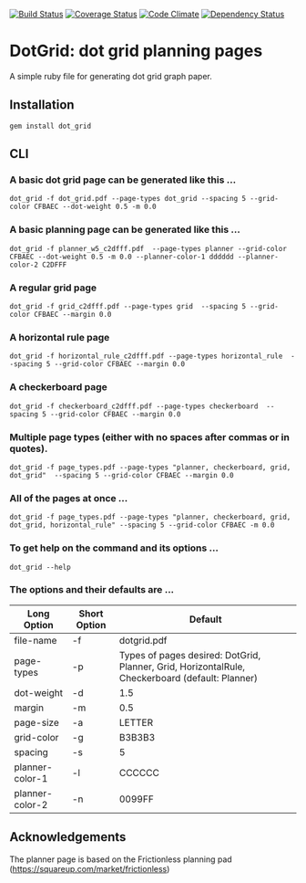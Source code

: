 [![Build Status](https://travis-ci.org/slabounty/dot_grid.svg?branch=master)](https://travis-ci.org/slabounty/dot_grid)
[![Coverage Status](https://coveralls.io/repos/slabounty/dot_grid/badge.png?branch=master)](https://coveralls.io/r/slabounty/dot_grid?branch=master)
[![Code Climate](https://codeclimate.com/github/slabounty/dot_grid.png)](https://codeclimate.com/github/slabounty/dot_grid)
[![Dependency Status](https://gemnasium.com/slabounty/dot_grid.svg)](https://gemnasium.com/slabounty/dot_grid)

# DotGrid: dot grid planning pages

A simple ruby file for generating dot grid graph paper.


## Installation
    gem install dot_grid

## CLI

### A basic dot grid page can be generated like this ...
    dot_grid -f dot_grid.pdf --page-types dot_grid --spacing 5 --grid-color CFBAEC --dot-weight 0.5 -m 0.0

### A basic planning page can be generated like this ...
    dot_grid -f planner_w5_c2dfff.pdf  --page-types planner --grid-color CFBAEC --dot-weight 0.5 -m 0.0 --planner-color-1 dddddd --planner-color-2 C2DFFF

### A regular grid page
    dot_grid -f grid_c2dfff.pdf --page-types grid  --spacing 5 --grid-color CFBAEC --margin 0.0

### A horizontal rule page
    dot_grid -f horizontal_rule_c2dfff.pdf --page-types horizontal_rule  --spacing 5 --grid-color CFBAEC --margin 0.0

### A checkerboard page
    dot_grid -f checkerboard_c2dfff.pdf --page-types checkerboard  --spacing 5 --grid-color CFBAEC --margin 0.0

### Multiple page types (either with no spaces after commas or in quotes).
    dot_grid -f page_types.pdf --page-types "planner, checkerboard, grid, dot_grid"  --spacing 5 --grid-color CFBAEC --margin 0.0

### All of the pages at once ...
    dot_grid -f page_types.pdf --page-types "planner, checkerboard, grid, dot_grid, horizontal_rule" --spacing 5 --grid-color CFBAEC -m 0.0

### To get help on the command and its options ...
    dot_grid --help

### The options and their defaults are ...

<table>
<thead>
<tr>
<th>Long Option</th><th>Short Option</th><th>Default</th>
</tr>
</thead>
<tbody>
<tr><td>file-name</td><td>-f</td><td>dotgrid.pdf</td></tr>
<tr><td>page-types</td><td>-p</td><td>Types of pages desired: DotGrid, Planner, Grid, HorizontalRule, Checkerboard (default: Planner)</td></tr>
<tr><td>dot-weight</td><td>-d</td><td>1.5</td></tr>
<tr><td>margin</td><td>-m</td><td>0.5</td></tr>
<tr><td>page-size</td><td>-a</td><td>LETTER</td></tr>
<tr><td>grid-color</td><td>-g</td><td>B3B3B3</td></tr>
<tr><td>spacing</td><td>-s</td><td>5</td></tr>
<tr><td>planner-color-1</td><td>-l</td><td>CCCCCC</td></tr>
<tr><td>planner-color-2</td><td>-n</td><td>0099FF</td></tr>
</tbody>
</table>

## Acknowledgements

The planner page is based on the Frictionless planning pad
(https://squareup.com/market/frictionless) 
